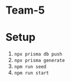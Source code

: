# Team-5

# Setup
1. `npx prisma db push`
2. `npx prisma generate`
3. `npm run seed`
4. `npm run start`
